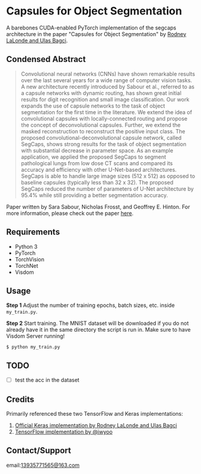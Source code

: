 # Capsules for Object Segmentation

A barebones CUDA-enabled PyTorch implementation of the segcaps architecture in the paper "Capsules for Object Segmentation" by  [Rodney LaLonde and Ulas Bagci](https://github.com/lalonderodney/SegCaps).


## Condensed Abstract

> Convolutional neural networks (CNNs) have shown remarkable results over the last several years for a wide range of computer vision tasks. A new architecture recently introduced by Sabour et al., referred to as a capsule networks with dynamic routing, has shown great initial results for digit recognition and small image classification. Our work expands the use of capsule networks to the task of object segmentation for the first time in the literature. We extend the idea of convolutional capsules with locally-connected routing and propose the concept of deconvolutional capsules. Further, we extend the masked reconstruction to reconstruct the positive input class. The proposed convolutional-deconvolutional capsule network, called SegCaps, shows strong results for the task of object segmentation with substantial decrease in parameter space. As an example application, we applied the proposed SegCaps to segment pathological lungs from low dose CT scans and compared its accuracy and efficiency with other U-Net-based architectures. SegCaps is able to handle large image sizes (512 x 512) as opposed to baseline capsules (typically less than 32 x 32). The proposed SegCaps reduced the number of parameters of U-Net architecture by 95.4% while still providing a better segmentation accuracy.

Paper written by Sara Sabour, Nicholas Frosst, and Geoffrey E. Hinton. For more information, please check out the paper [here](https://arxiv.org/abs/1710.09829).

## Requirements

* Python 3
* PyTorch
* TorchVision
* TorchNet
* Visdom

## Usage

**Step 1** Adjust the number of training epochs, batch sizes, etc. inside `my_train.py`.



**Step 2** Start training. The MNIST dataset will be downloaded if you do not already have it in the same directory the script is run in. Make sure to have Visdom Server running!

```console
$ python my_train.py
```


## TODO

- [ ] test the acc in the dataset

## Credits

Primarily referenced these two TensorFlow and Keras implementations:
1. [Official Keras implementation by Rodney LaLonde and Ulas Bagci](https://github.com/lalonderodney/SegCaps)
2. [TensorFlow implementation by @iwyoo](https://github.com/iwyoo/tf-SegCaps)


## Contact/Support

email:13935771565@163.com